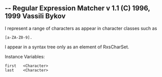 -- Regular Expression Matcher v 1.1 (C) 1996, 1999 Vassili Bykov--I represent a range of characters as appear in character classes such as	[a-ZA-Z0-9].I appear in a syntax tree only as an element of RxsCharSet.Instance Variables:	first	<Character>	last	<Character>